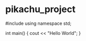# pikachu_project
#include<iostream>
using namespace std;

int main()
{
    cout << "Hello World";
}